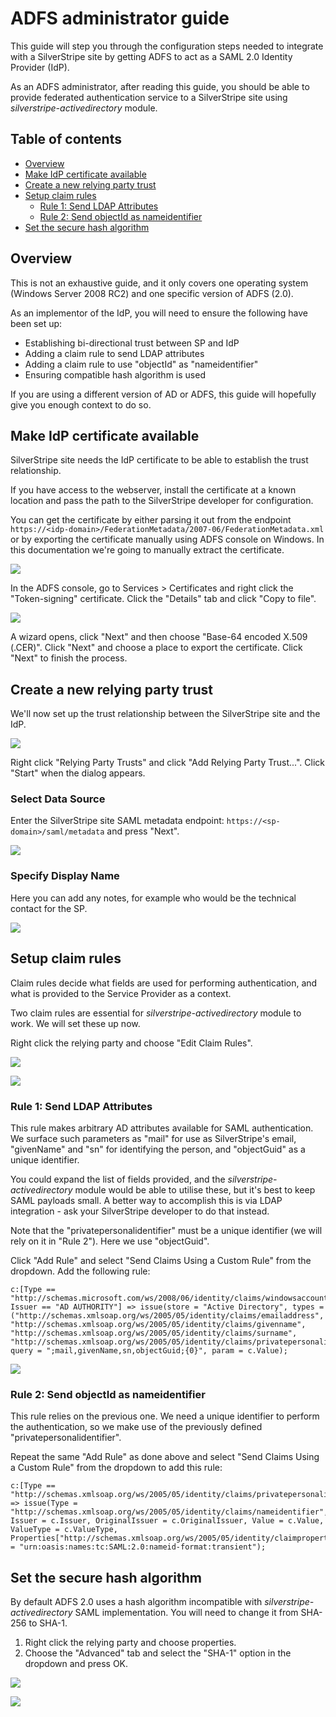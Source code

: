 # ADFS administrator guide

This guide will step you through the configuration steps needed to integrate with a SilverStripe site by getting ADFS to act as a SAML 2.0 Identity Provider (IdP).

As an ADFS administrator, after reading this guide, you should be able to provide federated authentication service to a SilverStripe site using *silverstripe-activedirectory* module.

## Table of contents

<!-- START doctoc generated TOC please keep comment here to allow auto update -->
<!-- DON'T EDIT THIS SECTION, INSTEAD RE-RUN doctoc TO UPDATE -->

- [Overview](#overview)
- [Make IdP certificate available](#make-idp-certificate-available)
- [Create a new relying party trust](#create-a-new-relying-party-trust)
- [Setup claim rules](#setup-claim-rules)
  - [Rule 1: Send LDAP Attributes](#rule-1-send-ldap-attributes)
  - [Rule 2: Send objectId as nameidentifier](#rule-2-send-objectid-as-nameidentifier)
- [Set the secure hash algorithm](#set-the-secure-hash-algorithm)

<!-- END doctoc generated TOC please keep comment here to allow auto update -->

## Overview

This is not an exhaustive guide, and it only covers one operating system (Windows Server 2008 RC2) and one specific version of ADFS (2.0).

As an implementor of the IdP, you will need to ensure the following have been set up:

* Establishing bi-directional trust between SP and IdP
* Adding a claim rule to send LDAP attributes
* Adding a claim rule to use "objectId" as "nameidentifier"
* Ensuring compatible hash algorithm is used

If you are using a different version of AD or ADFS, this guide will hopefully give you enough context to do so.

## Make IdP certificate available

SilverStripe site needs the IdP certificate to be able to establish the trust relationship.

If you have access to the webserver, install the certificate at a known location and pass the path to the SilverStripe developer for configuration.

You can get the certificate by either parsing it out from the endpoint `https://<idp-domain>/FederationMetadata/2007-06/FederationMetadata.xml`
or by exporting the certificate manually using ADFS console on Windows.
In this documentation we're going to manually extract the certificate.

![](img/certificate_copy_to_file.png)

In the ADFS console, go to Services > Certificates and right click the "Token-signing" certificate.
Click the "Details" tab and click "Copy to file".

![](img/certificate_base64.png)

A wizard opens, click "Next" and then choose "Base-64 encoded X.509 (.CER)". Click "Next" and choose a place to export the certificate. Click "Next" to finish the process.

## Create a new relying party trust

We'll now set up the trust relationship between the SilverStripe site and the IdP.

![](img/create_relying_party.png)

Right click "Relying Party Trusts" and click "Add Relying Party Trust...". Click "Start" when the dialog appears.

### Select Data Source

Enter the SilverStripe site SAML metadata endpoint: `https://<sp-domain>/saml/metadata` and press "Next".

![](img/add_metadata_from_endpoint.png)

### Specify Display Name

Here you can add any notes, for example who would be the technical contact for the SP.

![](img/add_notes.png)

## Setup claim rules

Claim rules decide what fields are used for performing authentication, and what is provided to the Service Provider as a context.

Two claim rules are essential for *silverstripe-activedirectory* module to work. We will set these up now.

Right click the relying party and choose "Edit Claim Rules".

![](img/add_claims_rule.png)

![](img/send_claims_using_a_custom_rule.png)

### Rule 1: Send LDAP Attributes

This rule makes arbitrary AD attributes available for SAML authentication. We surface such parameters as "mail" for use as SilverStripe's email, "givenName" and "sn" for identifying the person, and "objectGuid" as a unique identifier.

You could expand the list of fields provided, and the *silverstripe-activedirectory* module would be able to utilise these, but it's best to keep SAML payloads small. A better way to accomplish this is via LDAP integration - ask your SilverStripe developer to do that instead.

Note that the "privatepersonalidentifier" must be a unique identifier (we will rely on it in "Rule 2"). Here we use "objectGuid".

Click "Add Rule" and select "Send Claims Using a Custom Rule" from the dropdown. Add the following rule:

	c:[Type == "http://schemas.microsoft.com/ws/2008/06/identity/claims/windowsaccountname", Issuer == "AD AUTHORITY"] => issue(store = "Active Directory", types = ("http://schemas.xmlsoap.org/ws/2005/05/identity/claims/emailaddress", "http://schemas.xmlsoap.org/ws/2005/05/identity/claims/givenname", "http://schemas.xmlsoap.org/ws/2005/05/identity/claims/surname", "http://schemas.xmlsoap.org/ws/2005/05/identity/claims/privatepersonalidentifier"), query = ";mail,givenName,sn,objectGuid;{0}", param = c.Value);
	
![](img/send_ldap_attributes.png)

### Rule 2: Send objectId as nameidentifier

This rule relies on the previous one. We need a unique identifier to perform the authentication, so we make use of the previously defined "privatepersonalidentifier".

Repeat the same "Add Rule" as done above and select "Send Claims Using a Custom Rule" from the dropdown to add this rule:

	c:[Type == "http://schemas.xmlsoap.org/ws/2005/05/identity/claims/privatepersonalidentifier"] => issue(Type = "http://schemas.xmlsoap.org/ws/2005/05/identity/claims/nameidentifier", Issuer = c.Issuer, OriginalIssuer = c.OriginalIssuer, Value = c.Value, ValueType = c.ValueType, Properties["http://schemas.xmlsoap.org/ws/2005/05/identity/claimproperties/format"] = "urn:oasis:names:tc:SAML:2.0:nameid-format:transient");

## Set the secure hash algorithm

By default ADFS 2.0 uses a hash algorithm incompatible with *silverstripe-activedirectory* SAML implementation. You will need to change it from SHA-256 to SHA-1.

1. Right click the relying party and choose properties.
2. Choose the "Advanced" tab and select the "SHA-1" option in the dropdown and press OK.

![](img/1_set_encryption_to_sha1.png)

![](img/2_set_encryption_to_sha1.png)
